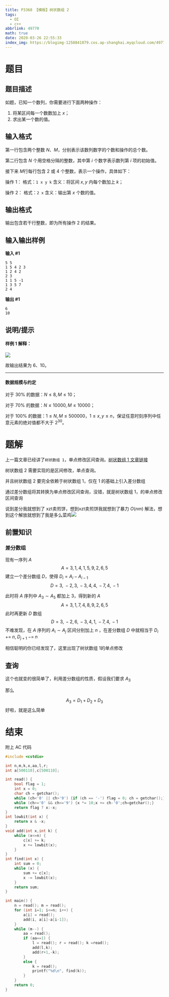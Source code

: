 ```yaml
---
title: P3368 【模板】树状数组 2
tags:
  - OI
  - c++
abbrlink: 49770
math: true
date: 2020-03-26 22:55:33
index_img: https://blogimg-1258841079.cos.ap-shanghai.myqcloud.com/49770/index_img.jpg
---
```


# 题目

## 题目描述

如题，已知一个数列，你需要进行下面两种操作：

1. 将某区间每一个数数加上 $x$；
2. 求出某一个数的值。

## 输入格式

第一行包含两个整数 $N$、$M$，分别表示该数列数字的个数和操作的总个数。

第二行包含 $N$ 个用空格分隔的整数，其中第 $i$ 个数字表示数列第 $i$ 项的初始值。

接下来 $M$行每行包含 2 或 4 个整数，表示一个操作，具体如下：

操作 1： 格式：`1 x y k` 含义：将区间 $x,y$ 内每个数加上 $k$；

操作 2： 格式：`2 x` 含义：输出第 $x$ 个数的值。

## 输出格式

输出包含若干行整数，即为所有操作 2 的结果。

## 输入输出样例

**输入 #1**

```
5 5
1 5 4 2 3
1 2 4 2
2 3
1 1 5 -1
1 3 5 7
2 4
```

**输出 #1**

```
6
10
```

## 说明/提示

#### 样例 1 解释：

![](https://blogimg-1258841079.cos.ap-shanghai.myqcloud.com/49770/01.png/toWebp)

故输出结果为 6、10。

------

#### 数据规模与约定

对于 $30\%$ 的数据：$N\le8,M\le10$；

对于 $70\%$ 的数据：$N\le 10000,M\le10000$；

对于 $100\%$ 的数据：$1 \leq N, M\le 500000$，$1 \leq x, y \leq n$，保证任意时刻序列中任意元素的绝对值都不大于 $2^{30}$。



# 题解

上一篇文章已经讲了`树状数组 1`，单点修改区间查询。[树状数组 1 文章链接](/759)

树状数组 2 需要实现的是区间修改，单点查询。

并且树状数组 2 要完全依赖于树状数组 1，仅在 1 的基础上引入差分数组

通过差分数组将其转换为单点修改区间查询，没错，就是树状数组 1，的单点修改区间查询

说到差分我就想到了 xzt卖煎饼，想到xzt卖煎饼我就想到了暴力 $O(nm)$ 解法，想到这个解放就想到了我是多么菜鸡![](https://blogimg-1258841079.cos.ap-shanghai.myqcloud.com/49770/02.png/toWebp)

## 前置知识

### 差分数组
现有一序列 $A$
$$
A={3,\,1,\,4,\,1,\,5,\,9,\,2,\,6,\,5}
$$
建立一个差分数组 $D$，使得 $D_i=A_i-A_{i-1}$
$$
D={3,\;-2,\,3,\,-3,\,4,\,4,\,-7,\,4,\,-1}
$$

此时将 $A$ 序列中 $A_3 \sim A_5$ 都加上 3，得到新的 $A$
$$
A={3,\,1,\,7,\,4,\,8,\,9,\,2,\,6,\,5}
$$
此时再更新 $D$ 数组
$$
D={3,\,-2,\,6,\,-3,\,4,\,1,\,-7,\,4,\,-1}
$$
不难发现，在 $A$ 序列的 $A_i \sim A_j$ 区间分别加上 $n$ ，在差分数组 $D$ 中就相当于 $D_i\;+=\; n,\;D_{j+1}\;-=\;n$

相信聪明的你已经发现了，这里出现了树状数组 1的单点修改

## 查询

这个也就变的很简单了，利用差分数组的性质，假设我们要求 $A_3$

那么

$$
A_3=D_1+D_2+D_3
$$
好啦，就是这么简单

# 结束

附上 AC 代码
```cpp
#include <cstdio>

int n,m,k,x,aa,l,r;
int a[500110],c[500110];

int read() {
	bool flag = 1;
	int x = 0;
	char ch = getchar();
	while (ch<'0' || ch>'9') {if (ch == '-') flag = 0; ch = getchar();}
	while (ch>='0' && ch<='9') {x *= 10;x += ch-'0';ch=getchar();}
	return flag ? x:-x;
}
int lowbit(int x) {
	return x & -x;
}
void add(int x,int k) {
	while (x<=n) {
		c[x] += k;
		x += lowbit(x);
	}
}
int find(int x) {
	int sum = 0;
	while (x) {
		sum += c[x];
		x -= lowbit(x);
	}
	return sum;
}

int main() {
	n = read(); m = read();
	for (int i=1; i<=n; i++) {
		a[i] = read();
		add(i, a[i]-a[i-1]);
	}
	while (m--) {
		aa = read();
		if (aa==1) {
			l = read(); r = read(); k =read();
			add(l,k);
			add(r+1,-k);
		}
		else {
			k = read();
			printf("%d\n", find(k));
		}
	}
	return 0; 
}
```